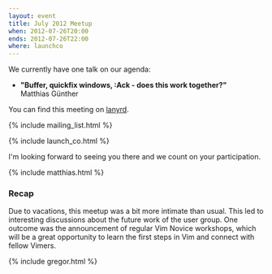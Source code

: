 ```yaml
---
layout: event
title: July 2012 Meetup
when: 2012-07-26T20:00
ends: 2012-07-26T22:00
where: launchco
---
```


We currently have one talk on our agenda:

<ul>
  <li>
    <strong>"Buffer, quickfix windows, :Ack - does this work together?"</strong><br />
    Matthias Günther
  </li>
</ul>

You can find this meeting on <a href="http://lanyrd.com/2012/vimberlin-2-july/">lanyrd</a>.

{% include mailing_list.html %}

{% include launch_co.html %}

I'm looking forward to seeing you there and we count on your participation.

{% include matthias.html %}


### Recap

Due to vacations, this meetup was a bit more intimate than usual. This led to interesting discussions about the future work of the user group. One outcome was the announcement of regular Vim Novice workshops, which will be a great opportunity to learn the first steps in Vim and connect with fellow Vimers.

{% include gregor.html %}

